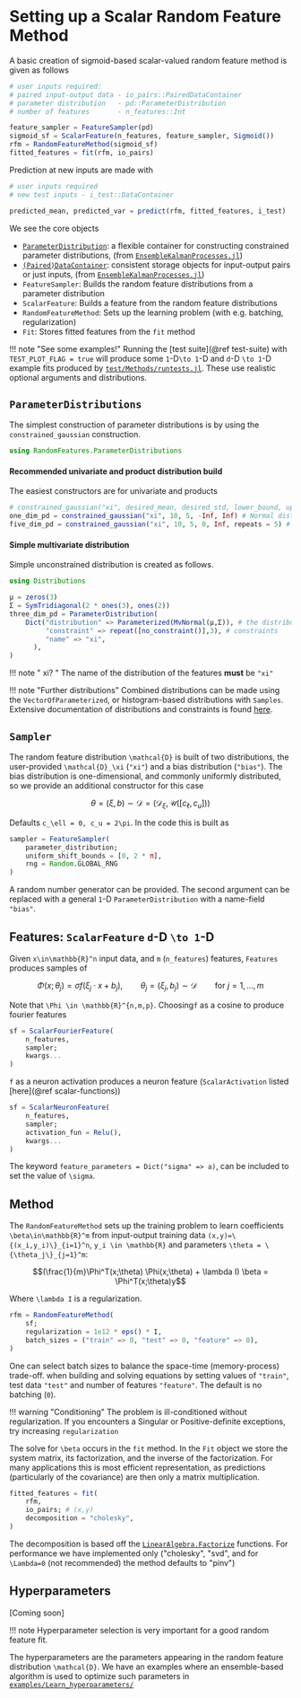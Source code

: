 # Setting up a Scalar Random Feature Method

A basic creation of sigmoid-based scalar-valued random feature method is given as follows

```julia
# user inputs required:
# paired input-output data - io_pairs::PairedDataContainer 
# parameter distribution   - pd::ParameterDistribution 
# number of features       - n_features::Int

feature_sampler = FeatureSampler(pd) 
sigmoid_sf = ScalarFeature(n_features, feature_sampler, Sigmoid()) 
rfm = RandomFeatureMethod(sigmoid_sf)
fitted_features = fit(rfm, io_pairs)
```
Prediction at new inputs are made with
``` julia
# user inputs required
# new test inputs - i_test::DataContainer

predicted_mean, predicted_var = predict(rfm, fitted_features, i_test)
```
We see the core objects
- [`ParameterDistribution`](https://clima.github.io/EnsembleKalmanProcesses.jl/stable/parameter_distributions/): a flexible container for constructing constrained parameter distributions, (from [`EnsembleKalmanProcesses.jl`](https://clima.github.io/EnsembleKalmanProcesses.jl/stable/))
- [`(Paired)DataContainer`](https://clima.github.io/EnsembleKalmanProcesses.jl/stable/internal_data_representation): consistent storage objects for input-output pairs or just inputs, (from [`EnsembleKalmanProcesses.jl`](https://clima.github.io/EnsembleKalmanProcesses.jl/stable))
- `FeatureSampler`: Builds the random feature distributions from a parameter distribution
- `ScalarFeature`: Builds a feature from the random feature distributions
- `RandomFeatureMethod`: Sets up the learning problem (with e.g. batching, regularization)
- `Fit`: Stores fitted features from the `fit` method

!!! note "See some examples!"
    Running the [test suite](@ref test-suite) with `TEST_PLOT_FLAG = true` will produce some ``1``-D``\to 1``-D and ``d``-D ``\to 1``-D example fits produced by [`test/Methods/runtests.jl`](https://github.com/CliMA/RandomFeatures.jl/tree/main/test/Methods). These use realistic optional arguments and distributions.

## `ParameterDistributions`

The simplest construction of parameter distributions is by using the `constrained_gaussian` construction.


```julia
using RandomFeatures.ParameterDistributions
```
#### **Recommended** univariate and product distribution build
The easiest constructors are for univariate and products
```julia
# constrained_gaussian("xi", desired_mean, desired_std, lower_bound, upper_bound)
one_dim_pd = constrained_gaussian("xi", 10, 5, -Inf, Inf) # Normal distribution
five_dim_pd = constrained_gaussian("xi", 10, 5, 0, Inf, repeats = 5) # Log-normal (approx mean 10 & approx std 5) in each of the five dimensions
```
#### Simple multivariate distribution
Simple unconstrained distribution is created as follows. 
```julia
using Distributions

μ = zeros(3)
Σ = SymTridiagonal(2 * ones(3), ones(2))
three_dim_pd = ParameterDistribution(
    Dict("distribution" => Parameterized(MvNormal(μ,Σ)), # the distribution
         "constraint" => repeat([no_constraint()],3), # constraints 
         "name" => "xi",
      ),
)
```
!!! note " xi? "
    The name of the distribution of the features **must** be `"xi"`
    
!!! note "Further distributions"
    Combined distributions can be made using the `VectorOfParameterized`, or histogram-based distributions with `Samples`. Extensive documentation of distributions and constraints is found [here](https://clima.github.io/EnsembleKalmanProcesses.jl/stable/parameter_distributions/).

## `Sampler`
The random feature distribution ``\mathcal{D}`` is built of two distributions, the user-provided ``\mathcal{D}_\xi`` (`"xi"`) and a bias distribution (`"bias"`). The bias distribution is one-dimensional, and commonly uniformly distributed, so we provide an additional constructor for this case

```math
\theta = (\xi,b) \sim \mathcal{D} = (\mathcal{D}_\xi, \mathcal{U}([c_\ell,c_u]))
```
Defaults ``c_\ell = 0, c_u = 2\pi``. In the code this is built as
```julia
sampler = FeatureSampler(
    parameter_distribution;
    uniform_shift_bounds = [0, 2 * π], 
    rng = Random.GLOBAL_RNG
)
```
A random number generator can be provided. The second argument can be replaced with a general ``1``-D `ParameterDistribution` with a name-field `"bias"`.

## Features: `ScalarFeature` ``d``-D ``\to 1``-D

Given ``x\in\mathbb{R}^n`` input data, and ``m`` (`n_features`) features, `Features` produces samples of
```math
\Phi(x;\theta_j) = \sigma f(\xi_j\cdot x + b_j),\qquad \theta_j=(\xi_j,b_j) \sim \mathcal{D}\qquad \mathrm{for}\ j=1,\dots,m 
```
Note that ``\Phi \in \mathbb{R}^{n,m,p}``. Choosing``f`` as a cosine to produce fourier features
```julia
sf = ScalarFourierFeature(
    n_features,
    sampler;
    kwargs...
) 
```
``f`` as a neuron activation produces a neuron feature (`ScalarActivation` listed [here](@ref scalar-functions)) 
```julia
sf = ScalarNeuronFeature(
    n_features,
    sampler;
    activation_fun = Relu(),
    kwargs...
) 
```
The keyword `feature_parameters = Dict("sigma" => a)`, can be included to set the value of ``\sigma``.

## Method

The `RandomFeatureMethod` sets up the training problem to learn coefficients ``\beta\in\mathbb{R}^m`` from input-output training data ``(x,y)=\{(x_i,y_i)\}_{i=1}^n``, ``y_i \in \mathbb{R}`` and parameters ``\theta = \{\theta_j\}_{j=1}^m``:
```math
(\frac{1}{m}\Phi^T(x;\theta) \Phi(x;\theta) + \lambda I) \beta = \Phi^T(x;\theta)y
```
Where ``\lambda I`` is a regularization.
```julia
rfm = RandomFeatureMethod(
    sf;
    regularization = 1e12 * eps() * I,
    batch_sizes = ("train" => 0, "test" => 0, "feature" => 0),
)
```
One can select batch sizes to balance the space-time (memory-process) trade-off. when building and solving equations by setting values of `"train"`, test data `"test"` and number of features `"feature"`. The default is no batching (`0`).

!!! warning "Conditioning"
    The problem is ill-conditioned without regularization.
    If you encounters a Singular or Positive-definite exceptions, try increasing `regularization`

The solve for ``\beta`` occurs in the `fit` method. In the `Fit` object we store the system matrix, its factorization, and the inverse of the factorization. For many applications this is most efficient representation, as predictions (particularly of the covariance) are then only a matrix multiplication.
```julia
fitted_features = fit(
    rfm,
    io_pairs; # (x,y)
    decomposition = "cholesky",
)
```
The decomposition is based off the [`LinearAlgebra.Factorize`](https://docs.julialang.org/en/v1/stdlib/LinearAlgebra/#man-linalg-factorizations) functions. For performance we have implemented only ("cholesky", "svd", and for ``\Lambda=0`` (not recommended) the method defaults to "pinv")

## Hyperparameters

[Coming soon]

!!! note
    Hyperparameter selection is very important for a good random feature fit.

The hyperparameters are the parameters appearing in the random feature distribution ``\mathcal{D}``. We have an examples where an ensemble-based algorithm is used to optimize such parameters in [`examples/Learn_hyperparameters/`](https://github.com/CliMA/RandomFeatures.jl/tree/main/examples/Learn_hyperparameters)


